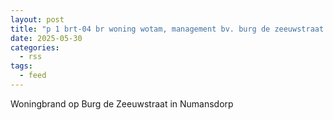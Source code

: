 ```yaml
---
layout: post
title: "p 1 brt-04 br woning wotam, management bv. burg de zeeuwstraat numansdorp 189491 185451 185531 185631"
date: 2025-05-30
categories: 
  - rss
tags: 
  - feed
---
```


Woningbrand op Burg de Zeeuwstraat in Numansdorp
